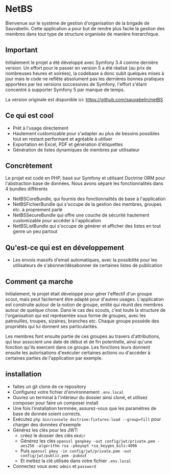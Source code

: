 # NetBS

Bienvenue sur le système de gestion d'organisation de la brigade de Sauvabelin. Cette application a pour but de rendre
plus facile la gestion des membres dans tout type de structure organisée de manière hierarchique.

## Important
Initialement le projet a été développé avec Symfony 3.4 comme dernière version. Un effort pour le passer
en version 5 a été réalisé (au prix de nombreuses heures et soirées), la codebase a donc subit quelques
mises à jour mais le code ne reflête absolument pas les dernières bonnes pratiques apportées par les versions
successives de Symfony, l'effort s'étant concentré à supporter Symfony 5 par manque de temps.

La version originale est disponible ici: https://github.com/sauvabelin/netBS

## Ce qui est cool

- Prêt à l'usage directement
- Hautement customizable pour s'adapter au plus de besoins possibles tout en restant performant et agréable à utiliser
- Exportation en Excel, PDF et génération d'étiquettes
- Génération de listes dynamiques de membres par utilisateur

## Concrètement

Le projet est codé en PHP, basé sur Symfony et utilisant Doctrine ORM pour l'abstraction base de données.
Nous avons séparé les fonctionnalités dans 4 bundles différents

- NetBSCoreBundle, qui fournis des fonctionnalités de base à l'application
- NetBSFichierBundle qui s'occupe de la gestion des membres, groupes etc. à proprement parlé
- NetBSSecureBundle qui offre une couche de sécurité hautement customizable pour accéder à l'application
- NetBSListBundle qui s'occupe de générer et afficher des listes en tout genre un peu partout

## Qu'est-ce qui est en développement
- Les envois massifs d'email automatiques, avec la possibilité pour les utilisateurs de s'abonner/désabonner de certaines listes de publication

## Comment ça marche
Initialement, le projet était développé pour gérer l'effectif d'un groupe scout, mais peut facilement être adapté pour d'autres usages.
L'application est construite autour de la notion de groupe, entité qui réunit des membres autour de quelque chose.
Dans le cas des scouts, c'est toute la structure de l'organisation qui est représentée sous forme de groupes, avec les
patrouilles, troupes, sizaines, branches etc. Chaque groupe possède des propriétés qui lui donnent ses particularités.

Les membres font ensuite partie de ces groupes au travers d'attributions, qui leur associent une date de début et de fin
potentielle, ainsi qu'une fonction qu'ils exercent dans ce groupe. Les fonctions leurs donnent ensuite les autorisations
d'exécuter certaines actions ou d'accéder à certaines parties de l'application par exemple.

## installation
- faites un git clone de ce repository
- Configurez votre fichier d'environnement `.env.local`
- Ouvrez un terminal à l'intérieur du dossier ainsi cloné, et utilisez composer pour faire un composer install
- Une fois l'installation terminée, assurez-vous que les paramètres de base de donnée soient corrects.
- Exécutez `php bin/console doctrine:fixtures:load --group=fill` pour charger des données d'exemple
- Générez les clés pour les JWT:
    - créez le dossier des clés `mkdir`
    - Générez les clés `openssl genpkey -out config/jwt/private.pem -aes256 -algorithm rsa -pkeyopt rsa_keygen_bits:4096`
    - Puis `openssl pkey -in config/jwt/private.pem -out config/jwt/public.pem -pubout`
    - Et mettez la clé utilisée dans votre fichier `.env.local`
- Connectez vous avec `admin` et `password`
